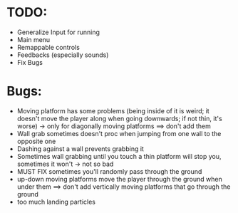 # TODO:
- Generalize Input for running
- Main menu
- Remappable controls
- Feedbacks (especially sounds)
- Fix Bugs

# Bugs:
- Moving platform has some problems (being inside of it is weird; it doesn't move the player along when going downwards; if not thin, it's worse) -> only for diagonally moving platforms ==> don't add them
- Wall grab sometimes doesn't proc when jumping from one wall to the opposite one
- Dashing against a wall prevents grabbing it
- Sometimes wall grabbing until you touch a thin platform will stop you, sometimes it won't -> not so bad
- MUST FIX sometimes you'll randomly pass through the ground
- up-down moving platforms move the player through the ground when under them ==> don't add vertically moving platforms that go through the ground
- too much landing particles
